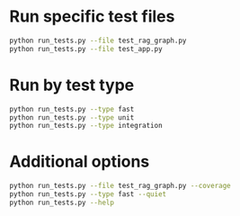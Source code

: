 # Run specific test files

```bash
python run_tests.py --file test_rag_graph.py
python run_tests.py --file test_app.py
```

# Run by test type

```bash
python run_tests.py --type fast
python run_tests.py --type unit
python run_tests.py --type integration
```

# Additional options
```bash
python run_tests.py --file test_rag_graph.py --coverage
python run_tests.py --type fast --quiet
python run_tests.py --help
```